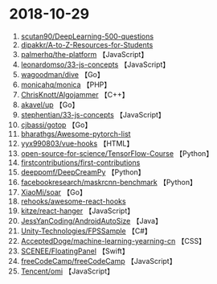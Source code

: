 # 2018-10-29

1. [scutan90/DeepLearning-500-questions](https://github.com/scutan90/DeepLearning-500-questions) 
2. [dipakkr/A-to-Z-Resources-for-Students](https://github.com/dipakkr/A-to-Z-Resources-for-Students) 
3. [palmerhq/the-platform](https://github.com/palmerhq/the-platform) 【JavaScript】
4. [leonardomso/33-js-concepts](https://github.com/leonardomso/33-js-concepts) 【JavaScript】
5. [wagoodman/dive](https://github.com/wagoodman/dive) 【Go】
6. [monicahq/monica](https://github.com/monicahq/monica) 【PHP】
7. [ChrisKnott/Algojammer](https://github.com/ChrisKnott/Algojammer) 【C++】
8. [akavel/up](https://github.com/akavel/up) 【Go】
9. [stephentian/33-js-concepts](https://github.com/stephentian/33-js-concepts) 【JavaScript】
10. [cjbassi/gotop](https://github.com/cjbassi/gotop) 【Go】
11. [bharathgs/Awesome-pytorch-list](https://github.com/bharathgs/Awesome-pytorch-list) 
12. [yyx990803/vue-hooks](https://github.com/yyx990803/vue-hooks) 【HTML】
13. [open-source-for-science/TensorFlow-Course](https://github.com/open-source-for-science/TensorFlow-Course) 【Python】
14. [firstcontributions/first-contributions](https://github.com/firstcontributions/first-contributions) 
15. [deeppomf/DeepCreamPy](https://github.com/deeppomf/DeepCreamPy) 【Python】
16. [facebookresearch/maskrcnn-benchmark](https://github.com/facebookresearch/maskrcnn-benchmark) 【Python】
17. [XiaoMi/soar](https://github.com/XiaoMi/soar) 【Go】
18. [rehooks/awesome-react-hooks](https://github.com/rehooks/awesome-react-hooks) 
19. [kitze/react-hanger](https://github.com/kitze/react-hanger) 【JavaScript】
20. [JessYanCoding/AndroidAutoSize](https://github.com/JessYanCoding/AndroidAutoSize) 【Java】
21. [Unity-Technologies/FPSSample](https://github.com/Unity-Technologies/FPSSample) 【C#】
22. [AcceptedDoge/machine-learning-yearning-cn](https://github.com/AcceptedDoge/machine-learning-yearning-cn) 【CSS】
23. [SCENEE/FloatingPanel](https://github.com/SCENEE/FloatingPanel) 【Swift】
24. [freeCodeCamp/freeCodeCamp](https://github.com/freeCodeCamp/freeCodeCamp) 【JavaScript】
25. [Tencent/omi](https://github.com/Tencent/omi) 【JavaScript】
